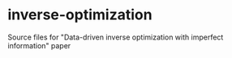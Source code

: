 # inverse-optimization
Source files for "Data-driven inverse optimization with imperfect information" paper
